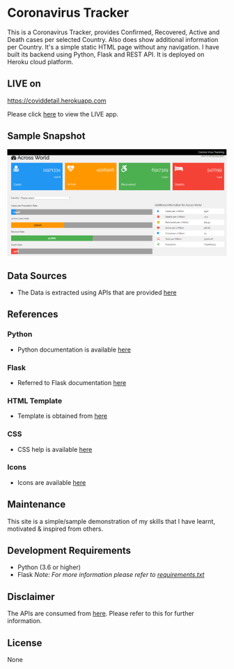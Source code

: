 # Coronavirus Tracker
This is a Coronavirus Tracker, provides Confirmed, Recovered, Active and Death cases per selected Country. Also does show additional information per Country. It's a simple static HTML page without any navigation.
I have built its backend using Python, Flask and REST API.
It is deployed on Heroku cloud platform.

## LIVE on

https://coviddetail.herokuapp.com

Please click [here](https://coviddetail.herokuapp.com) to view the LIVE app.

## Sample Snapshot
![Alt text](https://raw.githubusercontent.com/ksranjith786/covid19/master/CovidDetail_1.PNG)

## Data Sources
*  The Data is extracted using APIs that are provided [here](https://covid-19-apis.postman.com)


## References
### Python
* Python documentation is available [here](https://www.python.org/doc/)
### Flask
* Referred to Flask documentation [here](https://flask.palletsprojects.com/en/1.1.x/)
### HTML Template
* Template is obtained from [here](https://www.w3schools.com/w3css/w3css_templates.asp)
### CSS
* CSS help is available [here](https://www.w3schools.com/w3css/w3css_responsive.asp)
### Icons
* Icons are available [here](https://www.w3schools.com/icons/icons_reference.asp)


## Maintenance

This site is a simple/sample demonstration of my skills that I have learnt, motivated & inspired from others.


## Development Requirements

-  Python (3.6 or higher)
-  Flask
*Note: For more information please refer to [requirements.txt](https://github.com/ksranjith786/covid19/blob/master/requirements.txt)*


## Disclaimer

The APIs are consumed from [here](https://github.com/disease-sh/API). Please refer to this for further information.


## License

None
